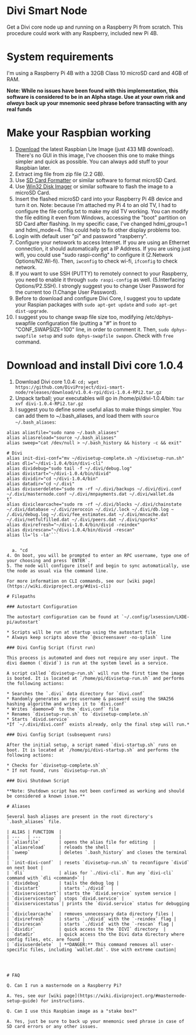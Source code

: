 # Divi Smart Node
Get a Divi core node up and running on a Raspberry Pi from scratch. This procedure could work with any Raspberry, included new Pi 4B.

# System requirements
I'm using a Raspberry Pi 4B with a 32GB Class 10 microSD card and 4GB of RAM.

**Note: While no issues have been found with this implementation, this software is considered to be in an Alpha stage. Use at your own risk and *always* back up your mnemonic seed phrase before transacting with any real funds**

# Make your Raspbian working
1. [Download](https://downloads.raspberrypi.org/raspbian_lite_latest) the latest Raspbian Lite Image (just 433 MB download). There's no GUI in this image, I've choosen this one to make things simpler and quick as possible. You can always add stuff to your Raspbian later.
2. Extract img file from zip file (2.2 GB).
3. Use [SD Card Formatter](https://www.sdcard.org/downloads/formatter/) or similar software to format microSD Card.
4. Use [Win32 Disk Imager](https://sourceforge.net/projects/win32diskimager/files/latest/download) or similar software to flash the image to a microSD Card.
5. Insert the flashed microSD card into your Raspberry Pi 4B device and turn it on. Note: because I'm attached my Pi 4 to an old TV, I had to configure the file config.txt to make my old TV working. You can modify the file editing it even from Windows, accessing the "boot" partition on SD Card after flashing. In my specific case, I've changed hdmi_group=1 and hdmi_mode=4. This could help to fix other display problems too.
6. Login with default user "pi" and password "raspberry".
7. Configure your netowork to access Internet. If you are using an Ethernet connection, it should automatically get a IP Address. If you are using just wifi, you could use "sudo raspi-config" to configure it (2.Network Options/N2.Wi-fi). Then, `iwconfig` to check wi-fi, `ifconfig` to check network.
8. If you want to use SSH (PUTTY) to remotely connect to your Raspberry, you need to enable it through `sudo raspi-config` as well. (5.Interfacing Options/P2.SSH). I strongly suggest you to change User Password for the current too (1.Change User Password).
9. Before to download and configure Divi Core, I suggest you to update your Raspian packages with `sudo apt-get update` and `sudo apt-get dist-upgrade`.
10. I suggest you to change swap file size too, modifying /etc/dphys-swapfile configuration file (putting a "#" in front to "CONF_SWAPSIZE=100" line, in order to comment it. Then, `sudo dphys-swapfile setup` and `sudo dphys-swapfile swapon`. Check with `free` command.

# Download and install Divi core 1.0.4

1. Download Divi core 1.0.4: `cd; wget https://github.com/DiviProject/divi-smart-node/releases/download/v1.0.4-rpi/divi-1.0.4-RPi2.tar.gz`
2. Unpack tarball; your executables will go in /home/pi/divi-1.0.4/bin: `tar xvf divi-1.0.4-RPi2.tar.gz`
3. I suggest you to define some useful alias to make things simpler. You can add them to ~/.bash_aliases, and load them with `source ~/.bash_aliases`:
```# System
alias aliasfile="sudo nano ~/.bash_aliases"
alias aliasreload="source ~/.bash_aliases"
alias sweep="cat /dev/null > ~/.bash_history && history -c && exit"

# Divi
alias init-divi-conf="mv ~/divisetup-complete.sh ~/divisetup-run.sh"
alias dli="~/divi-1.0.4/bin/divi-cli"
alias dividebug="sudo tail -f ~/.divi/debug.log"
alias divistart="~/divi-1.0.4/bin/divid"
alias dividir="cd ~/divi-1.0.4/bin"
alias datadir="cd ~/.divi"
alias diviuserdelete="sudo rm -rf ~/.divi/backups ~/.divi/divi.conf ~/.divi/masternode.conf ~/.divi/mnpayments.dat ~/.divi/wallet.da
t"
alias diviclearcache="sudo rm -rf ~/.divi/blocks ~/.divi/chainstate ~/.divi/database ~/.divi/zerocoin ~/.divi/.lock ~/.divi/db.log ~
/.divi/debug.log ~/.divi/fee_estimates.dat ~/.divi/mncache.dat ~/.divi/netfulfilled.dat ~/.divi/peers.dat ~/.divi/sporks"
alias divirefresh="~/divi-1.0.4/bin/divid -reindex"
alias divirescan="~/divi-1.0.4/bin/divid -rescan"
alias ll='ls -la'```
  

  a. "cd
4. On boot, you will be prompted to enter an RPC username, type one of your choosing and press `ENTER`.
5. The node will configure itself and begin to sync automatically, use the node as usual via the command line.

For more information on CLI commands, see our [wiki page](https://wiki.diviproject.org/#divi-cli)

# Filepaths

### Autostart Configuration

The autostart configuration can be found at `~/.config/lxsession/LXDE-pi/autostart`

* Scripts will be run at startup using the autostart file
* Always keep scripts above the `@xscreensaver -no-splash` line

### Divi Config Script (first run)

This process is automated and does not require any user input. The divi daemon (`divid`) is run at the system level as a service. 

A script called `divisetup-run.sh` will run the first time the image is booted. It is located at `/home/pi/divisetup-run.sh` and performs the following actions:

* Searches the `.divi` data directory for `divi.conf`
* Randomly generates an rpc username & password using the SHA256 hashing algorithm and writes it to `divi.conf`
* Writes `daemon=0` to the `divi.conf` file
* Renames `divisetup-run.sh` to `divisetup-complete.sh`
* Starts `divid.service`
*If `~/.divi/divi.conf` exists already, only the final step will run.*

### Divi Config Script (subsequent runs)

After the initial setup, a script named `divi-startup.sh` runs on boot. It is located at `/home/pi/divi-startup.sh` and performs the following actions:

* Checks for `divisetup-complete.sh`
* If not found, runs `divisetup-run.sh`

### Divi Shutdown Script

**Note: Shutdown script has not been confirmed as working and should be considered a known issue.**

# Aliases

Several bash aliases are present in the root directory's `.bash_aliases` file. 

| ALIAS | FUNCTION  |
| ---   | ---       |
| `aliasfile`       | opens the alias file for editing  |
| `aliasreload`     | reloads the shell                 |
| `sweep`           | deletes `.bash_history` and closes the terminal |
| `init-divi-conf`  | resets `divisetup-run.sh` to reconfigure `divid` on next boot |
| `dli`             | alias for `./divi-cli`. Run any `divi-cli` command with `dli <command>` |
| `dividebug`       | tails the debug log |
| `divistart`       | starts `./divid`  |
| `diviservicestart`| starts the `divid.service` system service |
| `diviservicestop` | stops `divid.service` |
| `diviservicestatus`| prints the `divid.service` status for debugging |
| `diviclearcache`  | removes unnecessary data directory files |
| `divirefresh`     | starts `./divid` with the `-reindex` flag |
| `divirescan`      | starts `./divid` with the `-rescan` flag |
| `dividir`         | quick access to the `DIVI` directory  |
| `datadir`         | quick access tho the Divi data directory where config files, etc. are found | 
| `diviuserdelete`  | **DANGER:** This command removes all user-specific files, including `wallet.dat`. Use with extreme caution|




# FAQ

Q. Can I run a masternode on a Raspberry Pi?

A. Yes, see our [wiki page](https://wiki.diviproject.org/#masternode-setup-guide) for instructions.

Q. Can I use this Raspbian image as a "stake box?"

A. Yes, just be sure to back up your mnemonic seed phrase in case of SD card errors or any other issues.
